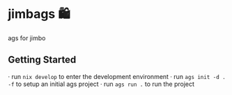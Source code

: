 # jimbags 🛍️

ags for jimbo

## Getting Started

· run `nix develop` to enter the development environment 
· run `ags init -d . -f` to setup an initial ags project 
· run `ags run .` to run the project 
